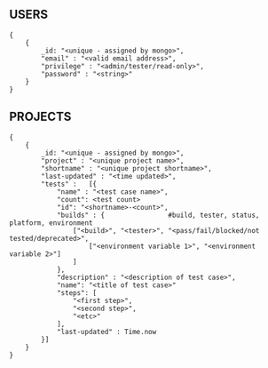 ## USERS
	
	{
		{
			_id: "<unique - assigned by mongo>",
			"email" : "<valid email address>",
			"privilege" : "<admin/tester/read-only>",
			"password" : "<string>"
		}
	}



## PROJECTS

	{
		{
			_id: "<unique - assigned by mongo>",
			"project" : "<unique project name>",
			"shortname" : "<unique project shortname>",
			"last-updated" : "<time updated>",
			"tests" :	[{
				"name" : "<test case name>",
				"count": <test count>
				"id": "<shortname>-<count>",
				"builds" : {				#build, tester, status, platform, environment
					["<build>", "<tester>", "<pass/fail/blocked/not tested/deprecated>",  
						["<environment variable 1>", "<environment variable 2>"] 
					]
				},
				"description" : "<description of test case>",
				"name": "<title of test case>"
				"steps": [
					"<first step>",
					"<second step>",
					"<etc>"
				],
				"last-updated" : Time.now
			}]
		}
	}
